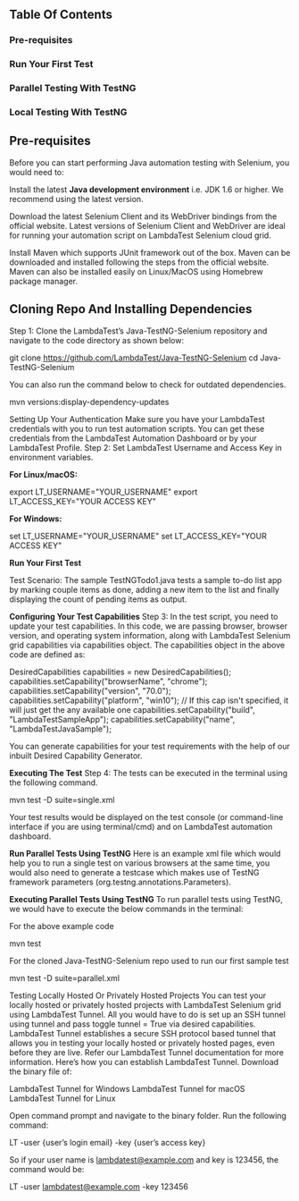 ## Table Of Contents

### Pre-requisites
### Run Your First Test
### Parallel Testing With TestNG
### Local Testing With TestNG


## Pre-requisites
Before you can start performing Java automation testing with Selenium, you would need to:


Install the latest **Java development environment** i.e. JDK 1.6 or higher. We recommend using the latest version.


Download the latest Selenium Client and its WebDriver bindings from the official website. Latest versions of Selenium Client and WebDriver are ideal for running your automation script on LambdaTest Selenium cloud grid.


Install Maven which supports JUnit framework out of the box. Maven can be downloaded and installed following the steps from the official website. Maven can also be installed easily on Linux/MacOS using Homebrew package manager.



## Cloning Repo And Installing Dependencies
Step 1: Clone the LambdaTest’s Java-TestNG-Selenium repository and navigate to the code directory as shown below:

git clone https://github.com/LambdaTest/Java-TestNG-Selenium
cd Java-TestNG-Selenium


You can also run the command below to check for outdated dependencies.

mvn versions:display-dependency-updates



Setting Up Your Authentication
Make sure you have your LambdaTest credentials with you to run test automation scripts. You can get these credentials from the LambdaTest Automation Dashboard or by your LambdaTest Profile.
Step 2: Set LambdaTest Username and Access Key in environment variables.


**For Linux/macOS:**

export LT_USERNAME="YOUR_USERNAME" 
export LT_ACCESS_KEY="YOUR ACCESS KEY"



**For Windows:**


set LT_USERNAME="YOUR_USERNAME" 
set LT_ACCESS_KEY="YOUR ACCESS KEY"





**Run Your First Test**

Test Scenario: The sample TestNGTodo1.java tests a sample to-do list app by marking couple items as done, adding a new item to the list and finally displaying the count of pending items as output.


**Configuring Your Test Capabilities**
Step 3: In the test script, you need to update your test capabilities. In this code, we are passing browser, browser version, and operating system information, along with LambdaTest Selenium grid capabilities via capabilities object. The capabilities object in the above code are defined as:

DesiredCapabilities capabilities = new DesiredCapabilities();
        capabilities.setCapability("browserName", "chrome");
        capabilities.setCapability("version", "70.0");
        capabilities.setCapability("platform", "win10"); // If this cap isn't specified, it will just get the any available one
        capabilities.setCapability("build", "LambdaTestSampleApp");
        capabilities.setCapability("name", "LambdaTestJavaSample");


You can generate capabilities for your test requirements with the help of our inbuilt Desired Capability Generator.

**Executing The Test**
Step 4: The tests can be executed in the terminal using the following command.

mvn test -D suite=single.xml


Your test results would be displayed on the test console (or command-line interface if you are using terminal/cmd) and on LambdaTest automation dashboard.

**Run Parallel Tests Using TestNG**
Here is an example xml file which would help you to run a single test on various browsers at the same time, you would also need to generate a testcase which makes use of TestNG framework parameters (org.testng.annotations.Parameters).

<?xml version="1.0" encoding="UTF-8"?>
<!DOCTYPE suite SYSTEM "http://testng.org/testng-1.0.dtd">
<suite thread-count="3" name="LambaTestSuite" parallel="tests">

  <test name="WIN8TEST">
  <parameter name="browser" value="firefox"/>
  <parameter name="version" value="62.0"/>
  <parameter name="platform" value="WIN8"/>
    <classes>
      <class name="LambdaTest.TestNGToDo"/>
    </classes>
  </test> <!-- Test -->

  <test name="WIN10TEST">
  <parameter name="browser" value="chrome"/>
  <parameter name="version" value="79.0"/>
  <parameter name="platform" value="WIN10"/>
    <classes>
      <class name="LambdaTest.TestNGToDo"/>
    </classes>
  </test> <!-- Test -->
  <test name="MACTEST">
  <parameter name="browser" value="safari"/>
  <parameter name="version" value="11.0"/>
  <parameter name="platform" value="macos 10.13"/>
    <classes>
      <class name="LambdaTest.TestNGToDo"/>
    </classes>
  </test> <!-- Test -->

</suite>



**Executing Parallel Tests Using TestNG**
To run parallel tests using TestNG, we would have to execute the below commands in the terminal:

For the above example code

mvn test



For the cloned Java-TestNG-Selenium repo used to run our first sample test

mvn test -D suite=parallel.xml





Testing Locally Hosted Or Privately Hosted Projects
You can test your locally hosted or privately hosted projects with LambdaTest Selenium grid using LambdaTest Tunnel. All you would have to do is set up an SSH tunnel using tunnel and pass toggle tunnel = True via desired capabilities. LambdaTest Tunnel establishes a secure SSH protocol based tunnel that allows you in testing your locally hosted or privately hosted pages, even before they are live.
Refer our LambdaTest Tunnel documentation for more information.
Here’s how you can establish LambdaTest Tunnel.
Download the binary file of:

LambdaTest Tunnel for Windows
LambdaTest Tunnel for macOS
LambdaTest Tunnel for Linux

Open command prompt and navigate to the binary folder.
Run the following command:

LT -user {user’s login email} -key {user’s access key}


So if your user name is lambdatest@example.com and key is 123456, the command would be:

LT -user lambdatest@example.com -key 123456


